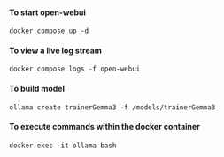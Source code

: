 
#### To start open-webui
```docker compose up -d```

#### To view a live log stream
```docker compose logs -f open-webui```

#### To build model
```ollama create trainerGemma3 -f /models/trainerGemma3```

#### To execute commands within the docker container
```docker exec -it ollama bash```
